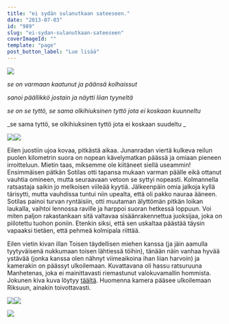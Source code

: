 ```yaml
---
title: "ei sydän sulanutkaan sateeseen."
date: "2013-07-03"
id: "989"
slug: "ei-sydan-sulanutkaan-sateeseen"
coverImageId: ""
template: "page"
post_button_label: "Lue lisää"
---
```


[![](/images/kuvailu2.png)](http://4.bp.blogspot.com/-ESMftS1orhQ/UdRbGBWdmeI/AAAAAAAAGJU/L4AxGxyEr0w/s800/kuvailu2.png)

  

_se on varmaan kaatunut ja päänsä kolhaissut_

_sanoi päällikkö jostain ja näytti liian tyyneltä_

_se on se tyttö, se sama olkihiuksinen tyttö jota ei koskaan kuunneltu_

_se sama tyttö, se olkihiuksinen tyttö jota ei koskaan suudeltu _

  

[![](/images/kuvailu3.JPG)](http://1.bp.blogspot.com/-8RvLLCU3zV8/UdRbD9M2jlI/AAAAAAAAGJE/zamKg7zlyPo/s800/kuvailu3.JPG)[![](/images/kuvailu4.png)](http://4.bp.blogspot.com/-rFwBKFShyTc/UdRbEgxhyNI/AAAAAAAAGJM/442p2mP9uZY/s800/kuvailu4.png)

  

Eilen juostiin ujoa kovaa, pitkästä aikaa. Junanradan viertä kulkeva reilun puolen kilometrin suora on nopean kävelymatkan päässä ja omiaan pieneen irroitteluun. Mietin taas, miksemme ole kiitäneet siellä useammin! Ensimmäisen pätkän Sotilas otti tapansa mukaan varman päälle eikä ottanut vauhtia omineen, mutta seuraavaan vetoon se syttyi nopeasti. Kolmannella ratsastaja saikin jo melkoisen viileää kyytiä. Jälkeenpäin omia jalkoja kyllä tärisytti, mutta vauhdissa tuntui niin upealta, että oli pakko nauraa ääneen. Sotilas painoi turvan ryntäisiin, otti muutaman älyttömän pitkän loikan laukalla, vaihtoi lennossa raville ja harppoi suoran hetkessä loppuun. Voi miten paljon rakastankaan sitä valtavaa sisäänrakennettua juoksijaa, joka on piilotettu tuohon poniin. Etenkin siksi, että sen uskaltaa päästää täysin vapaaksi tietäen, että pehmeä kolmipala riittää.

  

Eilen vietin kivan illan Toisen täydellisen miehen kanssa (ja jäin aamulla tyytyväisenä nukkumaan toisen lähtiessä töihin), tänään näin vanhaa hyvää ystävää (jonka kanssa olen nähnyt viimeaikoina ihan liian harvoin) ja kamerakin on päässyt ulkoilemaan. Kuvattavana oli hassu ratsuruuna Manhetenas, joka ei mainittavasti riemastunut valokuvamallin hommista. Jokunen kiva kuva löytyy [täältä](http://maisaw.otukset.fi/kuvat/2013/3.7.+Manhetenas/). Huomenna kamera pääsee ulkoilemaan Riksuun, ainakin toivottavasti.

  

[![](/images/Manhetenas+(5).JPG)](http://2.bp.blogspot.com/-se9WDSiCqKI/UdRtDuptfWI/AAAAAAAAGKE/Ts3stnCbgqM/s800/Manhetenas+(5).JPG)[![](/images/Manhetenas+(6).JPG)](http://4.bp.blogspot.com/-NK-dd18Xs9I/UdRtDv040-I/AAAAAAAAGKI/64vgonU12OM/s800/Manhetenas+(6).JPG)

  

[![](/images/ak.png)](http://4.bp.blogspot.com/-xpCJNw9blqc/UdRuC9RaF0I/AAAAAAAAGKY/fUIPWGf0Qqk/s200/ak.png)
